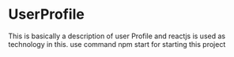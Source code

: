 # UserProfile
This is basically a description of user Profile and reactjs is used as technology in this.
use command npm start for starting this project
